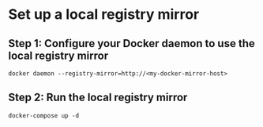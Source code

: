 # Set up a local registry mirror

## Step 1: Configure your Docker daemon to use the local registry mirror

	docker daemon --registry-mirror=http://<my-docker-mirror-host>

## Step 2: Run the local registry mirror

	docker-compose up -d

